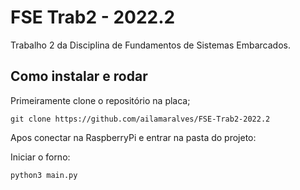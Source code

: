 # FSE Trab2 - 2022.2

Trabalho 2 da Disciplina de Fundamentos de Sistemas Embarcados.

## Como instalar e rodar

Primeiramente clone o repositório na placa;
```
git clone https://github.com/ailamaralves/FSE-Trab2-2022.2
```

Apos conectar na RaspberryPi e entrar na pasta do projeto:

Iniciar o forno:
```
python3 main.py
```
